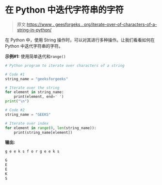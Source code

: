 # 在 Python 中迭代字符串的字符

> 原文:[https://www . geesforgeks . org/iterate-over-of-characters-of-a-string-in-python/](https://www.geeksforgeeks.org/iterate-over-characters-of-a-string-in-python/)

在 Python 中，使用 String 操作时，可以对其进行多种操作。让我们看看如何在 Python 中迭代字符串的字符。

**示例#1:** 使用简单迭代和`range()`

```py
# Python program to iterate over characters of a string

# Code #1
string_name = "geeksforgeeks"

# Iterate over the string
for element in string_name:
    print(element, end=' ')
print("\n")

# Code #2
string_name = "GEEKS"

# Iterate over index
for element in range(0, len(string_name)):
    print(string_name[element])
```

**输出:**

```py
g e e k s f o r g e e k s 

G
E
E
K
S

```